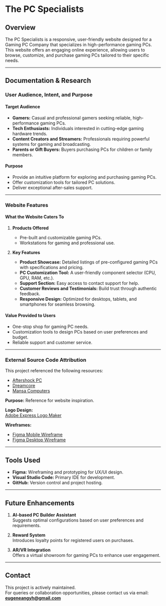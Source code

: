 # The PC Specialists

## Overview
The PC Specialists is a responsive, user-friendly website designed for a Gaming PC Company that specializes in high-performance gaming PCs. This website offers an engaging online experience, allowing users to browse, customize, and purchase gaming PCs tailored to their specific needs.

---

## Documentation & Research

### **User Audience, Intent, and Purpose**

#### **Target Audience**
- **Gamers:** Casual and professional gamers seeking reliable, high-performance gaming PCs.
- **Tech Enthusiasts:** Individuals interested in cutting-edge gaming hardware trends.
- **Content Creators and Streamers:** Professionals requiring powerful systems for gaming and broadcasting.
- **Parents or Gift Buyers:** Buyers purchasing PCs for children or family members.

#### **Purpose**
- Provide an intuitive platform for exploring and purchasing gaming PCs.
- Offer customization tools for tailored PC solutions.
- Deliver exceptional after-sales support.

---

### **Website Features**

#### **What the Website Caters To**
1. **Products Offered**
   - Pre-built and customizable gaming PCs.
   - Workstations for gaming and professional use.

2. **Key Features**
   - **Product Showcase:** Detailed listings of pre-configured gaming PCs with specifications and pricing.
   - **PC Customization Tool:** A user-friendly component selector (CPU, GPU, RAM, etc.).
   - **Support Section:** Easy access to contact support for help.
   - **Customer Reviews and Testimonials:** Build trust through authentic feedback.
   - **Responsive Design:** Optimized for desktops, tablets, and smartphones for seamless browsing.

#### **Value Provided to Users**
- One-stop shop for gaming PC needs.
- Customization tools to design PCs based on user preferences and budget.
- Reliable support and customer service.

---

### **External Source Code Attribution**
This project referenced the following resources:
- [Aftershock PC](https://www.aftershockpc.com/)  
- [Dreamcore](https://www.dreamcore.com.sg/)  
- [Mansa Computers](https://www.mansacomputers.com/)  

**Purpose:** Reference for website inspiration.

**Logo Design:**  
[Adobe Express Logo Maker](https://www.adobe.com/express/create/logo)

**Wireframes:**  
- [Figma Mobile Wireframe](https://www.figma.com/proto/UL0KjWVqVDqqH2m8uyOHy3/Gaming-PC-Company-Website-(mobile)?node-id=4-4&starting-point-node-id=4%3A4&t=V5LKtUbeYDEGI7kB-1)  
- [Figma Desktop Wireframe](https://www.figma.com/proto/RjVdxZHFaW5ll7lU3vLARS/Gaming-PC-Company-Website-(desktop)?node-id=1-9&starting-point-node-id=1%3A9&t=qCgaG0DoDRbLlhcP-1)  

---

## Tools Used
- **Figma:** Wireframing and prototyping for UX/UI design.
- **Visual Studio Code:** Primary IDE for development.
- **GitHub:** Version control and project hosting.

---

## Future Enhancements
1. **AI-based PC Builder Assistant**  
   Suggests optimal configurations based on user preferences and requirements.

2. **Reward System**  
   Introduces loyalty points for registered users on purchases.

3. **AR/VR Integration**  
   Offers a virtual showroom for gaming PCs to enhance user engagement.

---

## Contact
This project is actively maintained.  
For queries or collaboration opportunities, please contact us via email: **eugeneangyh@gmail.com**
